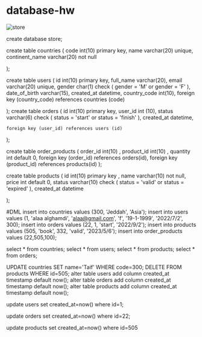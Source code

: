 # database-hw
![store](https://user-images.githubusercontent.com/98323604/221439906-a36bf96c-426f-4b05-a351-29c73a98c2f8.png)







create database store;

create table countries
(
    code           int(10) primary key,
    name           varchar(20) unique,
    continent_name varchar(20) not null

);

create table users
(
    id            int(10) primary key,
    full_name     varchar(20),
    email         varchar(20) unique,
    gender        char(1) check ( gender = 'M' or gender = 'F' ),
    date_of_birth varchar(15),
    created_at    datetime,
    country_code  int(10),
    foreign key (country_code) references countries (code)


);
create table orders
(
    id         int(10) primary key,
    user_id    int (10),
    status     varchar(6) check ( status = 'start' or status = 'finish' ),
    created_at datetime,

    foreign key (user_id) references users (id)
);

create table order_products
(
    order_id   int(10) ,
    product_id int(10) ,
    quantity   int default 0,
    foreign key (order_id) references orders(id),
     foreign key (product_id) references products(id)
);

create table products
(
    id         int(10) primary key ,
    name       varchar(10) not null,
    price      int default 0,
    status     varchar(10) check ( status = 'valid' or status = 'expired' ),
    created_at datetime

);




#DML
insert into countries values (300, 'Jeddah', 'Asia');
insert into users values (1, 'alaa alghamdi', 'alaa@gmail.com', 'f', '19-1-1999', '2022/7/2', 300);
insert into orders values (22, 1, 'start', '2022/9/2');
insert into products values (505, 'book', 332, 'valid', '2023/5/6');
insert into order_products values (22,505,100);

select * from countries;
select * from users;
select * from products;
select * from orders;

UPDATE countries
SET
    name='Taif'
WHERE code=300;
DELETE FROM
           products
WHERE id=505;
alter table users add column created_at timestamp default now();
alter table orders add column created_at timestamp default now();
alter table products add column created_at timestamp default now();

update users set created_at=now()
where id=1;

update orders set created_at=now()
where id=22;

update products set created_at=now()
where id=505
